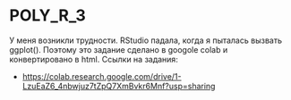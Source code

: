 # POLY_R_3
У меня возникли трудности. RStudio падала, когда я пыталась вызвать ggplot(). Поэтому это задание сделано в googole colab и конвертировано в html.
Ссылки на задания:
* https://colab.research.google.com/drive/1-LzuEaZ6_4nbwjuz7tZpQ7XmBvkr6Mnf?usp=sharing
